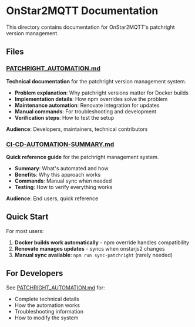 # OnStar2MQTT Documentation

This directory contains documentation for OnStar2MQTT's patchright version management.

## Files

### [PATCHRIGHT_AUTOMATION.md](./PATCHRIGHT_AUTOMATION.md)

**Technical documentation** for the patchright version management system.

- **Problem explanation**: Why patchright versions matter for Docker builds
- **Implementation details**: How npm overrides solve the problem
- **Maintenance automation**: Renovate integration for updates
- **Manual commands**: For troubleshooting and development
- **Verification steps**: How to test the setup

**Audience**: Developers, maintainers, technical contributors

### [CI-CD-AUTOMATION-SUMMARY.md](./CI-CD-AUTOMATION-SUMMARY.md)

**Quick reference guide** for the patchright management system.

- **Summary**: What's automated and how
- **Benefits**: Why this approach works
- **Commands**: Manual sync when needed
- **Testing**: How to verify everything works

**Audience**: End users, quick reference

## Quick Start

For most users:

1. **Docker builds work automatically** - npm override handles compatibility
2. **Renovate manages updates** - syncs when onstarjs2 changes
3. **Manual sync available**: `npm run sync-patchright` (rarely needed)

## For Developers

See [PATCHRIGHT_AUTOMATION.md](./PATCHRIGHT_AUTOMATION.md) for:

- Complete technical details
- How the automation works
- Troubleshooting information
- How to modify the system
